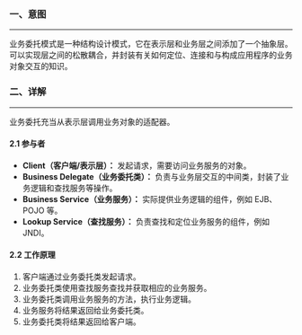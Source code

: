 ### 一、意图

---

业务委托模式是一种结构设计模式，它在表示层和业务层之间添加了一个抽象层。可以实现层之间的松散耦合，并封装有关如何定位、连接和与构成应用程序的业务对象交互的知识。



### 二、详解

---

业务委托充当从表示层调用业务对象的适配器。

#### 2.1 参与者

- **Client（客户端/表示层）：** 发起请求，需要访问业务服务的对象。
- **Business Delegate（业务委托类）：** 负责与业务层交互的中间类，封装了业务逻辑和查找服务等操作。
- **Business Service（业务服务）：** 实际提供业务逻辑的组件，例如 EJB、POJO 等。
- **Lookup Service（查找服务）：** 负责查找和定位业务服务的组件，例如 JNDI。

#### 2.2 工作原理

1. 客户端通过业务委托类发起请求。
2. 业务委托类使用查找服务查找并获取相应的业务服务。
3. 业务委托类调用业务服务的方法，执行业务逻辑。
4. 业务服务将结果返回给业务委托类。
5. 业务委托类将结果返回给客户端。

















































































































